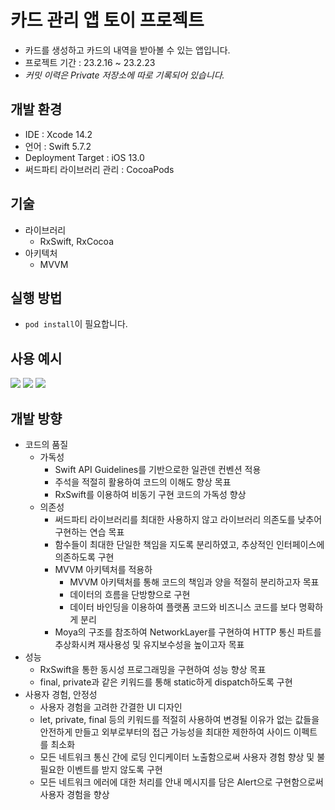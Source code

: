 # 카드 관리 앱 토이 프로젝트
- 카드를 생성하고 카드의 내역을 받아볼 수 있는 앱입니다.
- 프로젝트 기간 : 23.2.16 ~ 23.2.23
- *커밋 이력은 Private 저장소에 따로 기록되어 있습니다.*

## 개발 환경
- IDE : Xcode 14.2
- 언어 : Swift 5.7.2
- Deployment Target : iOS 13.0
- 써드파티 라이브러리 관리 : CocoaPods

## 기술
- 라이브러리
    - RxSwift, RxCocoa
- 아키텍처
    - MVVM


## 실행 방법
- ```pod install```이 필요합니다.

## 사용 예시
![](https://user-images.githubusercontent.com/60916423/231705354-abc3cbf0-9712-48c1-9c22-5aae8de8f2b2.gif)
![](https://user-images.githubusercontent.com/60916423/231705418-04e2de24-d724-40ba-9f24-c67da45c8524.gif)
![](https://user-images.githubusercontent.com/60916423/231705437-709a2d77-4fb4-4fce-9c39-0fc0116ba099.gif)

## 개발 방향
- 코드의 품질
    - 가독성
        - Swift API Guidelines를 기반으로한 일관덴 컨벤션 적용
        - 주석을 적절히 활용하여 코드의 이해도 향상 목표
        - RxSwift를 이용하여 비동기 구현 코드의 가독성 향상
    - 의존성
        - 써드파티 라이브러리를 최대한 사용하지 않고 라이브러리 의존도를 낮추어 구현하는 연습 목표
        - 함수들이 최대한 단일한 책임을 지도록 분리하였고, 추상적인 인터페이스에 의존하도록 구현
        - MVVM 아키텍처를 적용하
            - MVVM 아키텍처를 통해 코드의 책임과 양을 적절히 분리하고자 목표
            - 데이터의 흐름을 단방향으로 구현
            - 데이터 바인딩을 이용하여 플랫폼 코드와 비즈니스 코드를 보다 명확하게 분리
        - Moya의 구조를 참조하여 NetworkLayer를 구현하여 HTTP 통신 파트를 추상화시켜 재사용성 및 유지보수성을 높이고자 목표   
- 성능
    - RxSwift을 통한 동시성 프로그래밍을 구현하여 성능 향상 목표
    - final, private과 같은 키워드를 통해 static하게 dispatch하도록 구현
- 사용자 경험, 안정성
    - 사용자 경험을 고려한 간결한 UI 디자인
    - let, private, final 등의 키워드를 적절히 사용하여 변경될 이유가 없는 값들을 안전하게 만들고 외부로부터의 접근 가능성을 최대한 제한하여 사이드 이펙트를 최소화
    - 모든 네트워크 통신 간에 로딩 인디케이터 노출함으로써 사용자 경험 향상 및 불필요한 이벤트를 받지 않도록 구현
    - 모든 네트워크 에러에 대한 처리를 안내 메시지를 담은 Alert으로 구현함으로써 사용자 경험을 향상
